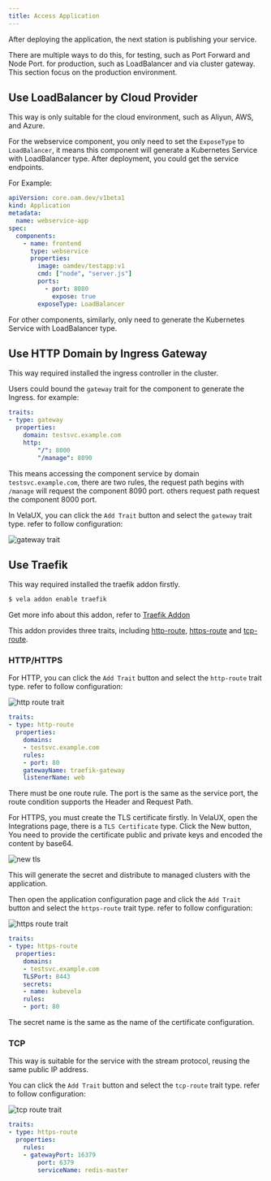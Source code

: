 ```yaml
---
title: Access Application
---
```


After deploying the application, the next station is publishing your service.

There are multiple ways to do this, for testing, such as Port Forward and Node Port. for production, such as LoadBalancer and via cluster gateway. This section focus on the production environment.

## Use LoadBalancer by Cloud Provider

This way is only suitable for the cloud environment, such as Aliyun, AWS, and Azure.

For the webservice component, you only need to set the `ExposeType` to `LoadBalancer`, it means this component will generate a Kubernetes Service with LoadBalancer type. After deployment, you could get the service endpoints.

For Example:

```yaml
apiVersion: core.oam.dev/v1beta1
kind: Application
metadata:
  name: webservice-app
spec:
  components:
    - name: frontend
      type: webservice
      properties:
        image: oamdev/testapp:v1
        cmd: ["node", "server.js"]
        ports:
          - port: 8080
            expose: true
        exposeType: LoadBalancer
```

For other components, similarly, only need to generate the Kubernetes Service with LoadBalancer type.

## Use HTTP Domain by Ingress Gateway

This way required installed the ingress controller in the cluster.

Users could bound the `gateway` trait for the component to generate the Ingress. for example:

```yaml
traits:
- type: gateway
  properties:
    domain: testsvc.example.com
    http:
        "/": 8000
        "/manage": 8090
```

This means accessing the component service by domain `testsvc.example.com`, there are two rules, the request path begins with `/manage` will request the component 8090 port. others request path request the component 8000 port.

In VelaUX, you can click the `Add Trait` button and select the `gateway` trait type. refer to follow configuration:

![gateway trait](https://kubevela.io/images/1.4/gateway-trait.jpg)

## Use Traefik

This way required installed the traefik addon firstly.

```bash
$ vela addon enable traefik
```

Get more info about this addon, refer to [Traefik Addon](../reference/addons/traefik.md)

This addon provides three traits, including [http-route](../reference/addons/traefik.md#http-routetrait), [https-route](../reference/addons/traefik.md#https-routetrait) and [tcp-route](../reference/addons/traefik.md#tcp-routetrait).

### HTTP/HTTPS

For HTTP, you can click the `Add Trait` button and select the `http-route` trait type. refer to follow configuration:

![http route trait](https://kubevela.io/images/1.4/http-route-trait.jpg)

```yaml
traits:
- type: http-route
  properties:
    domains:
    - testsvc.example.com
    rules:
    - port: 80
    gatewayName: traefik-gateway
    listenerName: web
```

There must be one route rule. The port is the same as the service port, the route condition supports the Header and Request Path.

For HTTPS, you must create the TLS certificate firstly. In VelaUX, open the Integrations page, there is a `TLS Certificate` type. Click the New button, You need to provide the certificate public and private keys and encoded the content by base64.

![new tls](https://kubevela.io/images/1.4/new-tls.jpg)

This will generate the secret and distribute to managed clusters with the application.

Then open the application configuration page and click the `Add Trait` button and select the `https-route` trait type. refer to follow configuration:

![https route trait](https://kubevela.io/images/1.4/https-route-trait.jpg)

```yaml
traits:
- type: https-route
  properties:
    domains:
    - testsvc.example.com
    TLSPort: 8443
    secrets:
    - name: kubevela
    rules:
    - port: 80
```

The secret name is the same as the name of the certificate configuration.

### TCP

This way is suitable for the service with the stream protocol, reusing the same public IP address.

You can click the `Add Trait` button and select the `tcp-route` trait type. refer to follow configuration:

![tcp route trait](https://kubevela.io/images/1.4/tcp-route.jpg)

```yaml
traits:
- type: https-route
  properties:
    rules:
    - gatewayPort: 16379
        port: 6379
        serviceName: redis-master
```
